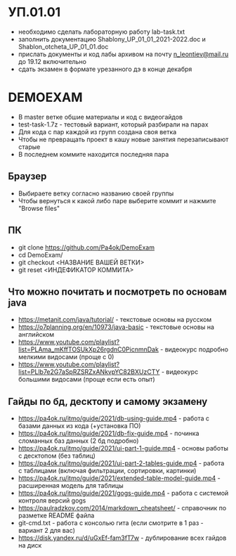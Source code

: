 # УП.01.01
- необходимо сделать лабораторную работу lab-task.txt
- заполнить документацию Shablony_UP_01_01_2021-2022.doc и Shablon_otcheta_UP_01_01.doc 
- прислать документы и код лабы архивом на почту n_leontiev@mail.ru до 19.12 включительно
- сдать экзамен в формате урезанного дэ в конце декабря

# DEMOEXAM
- В master ветке обшие материалы и код с видеогайдов
- test-task-1.7z - тестовый вариант, который разбирали на парах
- Для кода с пар каждой из групп создана своя ветка
- Чтобы не превращать проект в кашу новые занятия перезаписывают старые
- В последнем коммите находится последняя пара

## Браузер
- Выбираете ветку согласно названию своей группы
- Чтобы вернуться к какой либо паре выберите коммит и нажмите "Browse files"

## ПК
- git clone https://github.com/Pa4ok/DemoExam
- cd DemoExam/
- git checkout <НАЗВАНИЕ ВАШЕЙ ВЕТКИ>
- git reset <ИНДЕФИКАТОР КОММИТА>

## Что можно почитать и посмотреть по основам java
- https://metanit.com/java/tutorial/ - текстовые основы на русском
- https://o7planning.org/en/10973/java-basic - текстовые основы на английском
- https://www.youtube.com/playlist?list=PLAma_mKffTOSUkXp26rgdnC0PicnmnDak - видеокурс подробно мелкими видосами (проще с 0)
- https://www.youtube.com/playlist?list=PLlb7e2G7aSpRZSRZxANkvpYC82BXUzCTY - видеокурс большими видосами (проще если есть опыт)


## Гайды по бд, десктопу и самому экзамену
- https://pa4ok.ru/itmo/guide/2021/db-using-guide.mp4 - работа с базами данных из кода (+установка ПО)
- https://pa4ok.ru/itmo/guide/2021/db-fix-guide.mp4 - починка сломанных баз данных (2 бд подробно)
- https://pa4ok.ru/itmo/guide/2021/ui-part-1-guide.mp4 - основы работы с десктопом (без таблиц)
- https://pa4ok.ru/itmo/guide/2021/ui-part-2-tables-guide.mp4 - работа с таблицами (включая фильтрации, сортировки, картинки)
- https://pa4ok.ru/itmo/guide/2021/extended-table-model-guide.mp4 - расширенная модель для таблицы<br>
- https://pa4ok.ru/itmo/guide/2021/gogs-guide.mp4 - работа с системой контроля версий gogs
- https://paulradzkov.com/2014/markdown_cheatsheet/ - справочник по разметке README файла
- git-cmd.txt - работа с консолью гита (если смотрите в 1 раз - вариант 2 для вас)<br>
- https://disk.yandex.ru/d/uGxEf-fam3fT7w - дублирование всех гайдов на диск